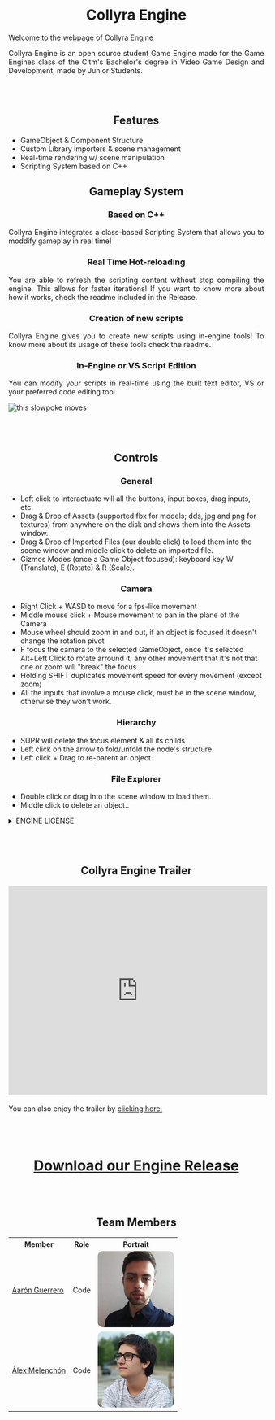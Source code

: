 <h1 align="center" id="collyra-engine">Collyra Engine</h1>

<p>Welcome to the webpage of <a href="https://github.com/Collyra-Modding-Guild/CollyraEngine/tree/master">Collyra Engine</a></p>

<p align="justify">Collyra Engine is an open source student Game Engine made for the Game Engines class of the Citm's Bachelor's degree in Video Game Design and Development, made by Junior Students.</p>

<p><br /><br /></p>

<h2 align="center" >Features</h2>
<ul>
  <li> GameObject & Component Structure</li>
  <li> Custom Library importers & scene management</li>
  <li> Real-time rendering w/ scene manipulation</li>
   <li> Scripting System based on C++</li>
</ul>

<h2 align="center" >Gameplay System</h2>
<h3 align="center">Based on C++</h3>
<p align="justify">Collyra Engine integrates a class-based Scripting System that allows you to moddify gameplay in real time!</p>

<h3 align="center">Real Time Hot-reloading</h3>
<p align="justify">You are able to refresh the scripting content without stop compiling the engine. This allows for faster iterations! If you want to know more about how it works, check the readme included in the Release.</p>

<h3 align="center">Creation of new scripts</h3>
<p align="justify">Collyra Engine gives you to create new scripts using in-engine tools! To know more about its usage of these tools check the readme.</p>

<h3 align="center">In-Engine or VS Script Edition</h3>
<p align="justify">You can modify your scripts in real-time using the built text editor, VS or your preferred code editing tool.</p>

<img src="http://i.stack.imgur.com/SBv4T.gif" alt="this slowpoke moves"  width=250/>


<p><br /><br /></p>

<h2 align="center" id="Controls">Controls</h2>
<h3 align="center">General</h3>
<ul>
  <li> Left click to interactuate will all the buttons, input boxes, drag inputs, etc.</li>
  <li> Drag & Drop of Assets (supported fbx for models; dds, jpg and png for textures) from anywhere on the disk and shows them into the Assets window.</li>
  <li> Drag & Drop of Imported Files (our double click) to load them into the scene window and middle click to delete an imported file.</li>
  <li> Gizmos Modes (once a Game Object focused): keyboard key W (Translate), E (Rotate) & R (Scale).</li>
</ul>

<h3 align="center">Camera</h3>
<ul>
  <li> Right Click + WASD to move for a fps-like movement</li>
  <li> Middle mouse click + Mouse movement to pan in the plane of the Camera</li>
  <li> Mouse wheel should zoom in and out, if an object is focused it doesn't change the rotation pivot</li>
  <li> F focus the camera to the selected GameObject, once it's selected Alt+Left Click to rotate arround it; any other movement that it's not that one or zoom will "break" the focus.</li>
  <li> Holding SHIFT duplicates movement speed for every movement (except zoom)</li>
  <li>All the inputs that involve a mouse click, must be in the scene window, otherwise they won't work.</li>
</ul>

<h3 align="center">Hierarchy</h3>
<ul>
  <li> SUPR will delete the focus element & all its childs</li>
  <li> Left click on the arrow to fold/unfold the node's structure.</li>
  <li> Left click + Drag to re-parent an object.</li>
</ul>

<h3 align="center">File Explorer</h3>
<ul>
  <li> Double click or drag into the scene window to load them.</li>
  <li> Middle click to delete an object..</li>
</ul>


<details> 
  <summary> ENGINE LICENSE </summary>
<br /><br />
MIT License
<br /><br />
Copyright (c) [2020] [Aarón Guerrero Cruz / Àlex Melenchón Maza]
<br /><br />
<p align="justify">Permission is hereby granted, free of charge, to any person obtaining a copy
of this software and associated documentation files (the "Software"), to deal
in the Software without restriction, including without limitation the rights
to use, copy, modify, merge, publish, distribute, sublicense, and/or sell
copies of the Software, and to permit persons to whom the Software is
furnished to do so, subject to the following conditions:</p>
<br />
<p align="justify">The above copyright notice and this permission notice shall be included in all
copies or substantial portions of the Software.</p>
<br />
<p align="justify">THE SOFTWARE IS PROVIDED "AS IS", WITHOUT WARRANTY OF ANY KIND, EXPRESS OR
IMPLIED, INCLUDING BUT NOT LIMITED TO THE WARRANTIES OF MERCHANTABILITY,
FITNESS FOR A PARTICULAR PURPOSE AND NONINFRINGEMENT. IN NO EVENT SHALL THE
AUTHORS OR COPYRIGHT HOLDERS BE LIABLE FOR ANY CLAIM, DAMAGES OR OTHER
LIABILITY, WHETHER IN AN ACTION OF CONTRACT, TORT OR OTHERWISE, ARISING FROM,
OUT OF OR IN CONNECTION WITH THE SOFTWARE OR THE USE OR OTHER DEALINGS IN THE
SOFTWARE.</p>
</details>

<p><br /><br /></p>

<h2 align="center" id="collyra-engine-trailer">Collyra Engine Trailer</h2>

<iframe width="510" height="412" src="https://www.youtube.com/embed/vb5-IjvY0jY" frameborder="0" allowfullscreen="">
</iframe>
<p>You can also enjoy the trailer by  <a href="https://drive.google.com/file/d/1E6o8drWo7RjU0U2qFrrMVsfhmmD8BYKa/view?usp=sharing">clicking here.</a></p>

<p><br /><br /></p>

<center>

<h1 size="https://github.com/Collyra-Modding-Guild/CollyraEngine/releases/download/v0.4/Collyra.Engine.0.4.zip"><a href="">Download our Engine Release</a></h1>

</center>

<p><br /><br /></p>

<center>
  
<h2 align="center" id="team-members">Team Members</h2>

<table style="width:100%">
  <tr>
    <th>Member</th>
    <th>Role</th> 
    <th>Portrait</th>
  </tr>
  <tr>
    <td> <a href="https://github.com/AaronGCProg">Aarón Guerrero</a></td>
    <td>Code</td> 
    <td><img src="https://raw.githubusercontent.com/AaronGCProg/SamuraiShodown-XMatStudio/master/docs/aaronPortrait.png" alt="Aaron" class="inline" /></td>
  </tr>
  <tr>
    <td><a href="https://github.com/AlexMelenchon">Àlex Melenchón</a></td>
    <td>Code</td> 
    <td><img src="https://raw.githubusercontent.com/AaronGCProg/SamuraiShodown-XMatStudio/master/docs/alexPortrait.png" alt="Alex" class="inline" /></td>
  </tr>
</table>
</center>

<p><br /><br /></p>
